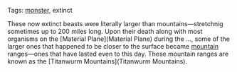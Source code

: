 Tags: [monster](Monsters), extinct

These now extinct beasts were literally larger than mountains—stretchnig sometimes up to 200 miles long. Upon their death along with most organisms on the [Material Plane](Material Plane) during the ..., some of the larger ones that happened to be closer to the surface became [mountain](Mountains) ranges—ones that have lasted even to this day. These mountain ranges are known as the [Titanwurm Mountains](Titanwurm Mountains).